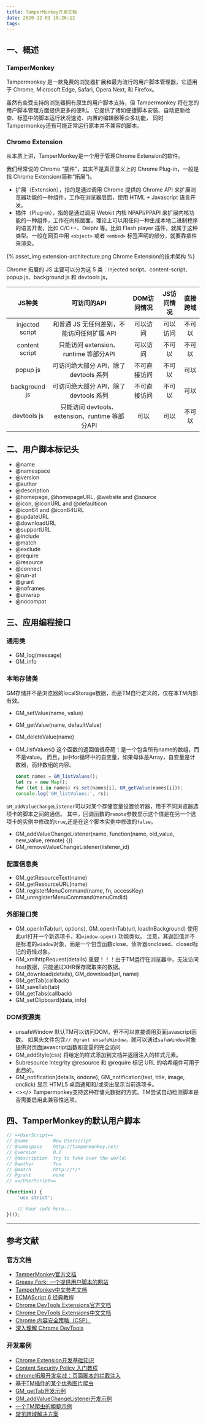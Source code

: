 ```yaml
---
title: TamperMonkey开发文档
date: 2020-12-03 18:26:12
tags:
---
```


## 一、概述

### TamperMonkey

Tampermonkey 是一款免费的浏览器扩展和最为流行的用户脚本管理器，它适用于 Chrome, Microsoft Edge, Safari, Opera Next, 和 Firefox。

虽然有些受支持的浏览器拥有原生的用户脚本支持，但 Tampermonkey 将在您的用户脚本管理方面提供更多的便利。 它提供了诸如便捷脚本安装、自动更新检查、标签中的脚本运行状况速览、内置的编辑器等众多功能， 同时Tampermonkey还有可能正常运行原本并不兼容的脚本。

### Chrome Extension

从本质上讲，TamperMonkey是一个用于管理Chrome Extension的软件。

我们经常说的 Chrome “插件”，其实不是真正意义上的 Chrome Plug-in，一般是指 Chrome Extension(简称“拓展”)。

- 扩展（Extension），指的是通过调用 Chrome 提供的 Chrome API 来扩展浏览器功能的一种组件，工作在浏览器层面，使用 HTML + Javascript 语言开发。
- 插件（Plug-in），指的是通过调用 Webkit 内核 NPAPI/PPAPI 来扩展内核功能的一种组件，工作在内核层面，理论上可以用任何一种生成本地二进制程序的语言开发，比如 C/C++、Delphi 等。比如 Flash player 插件，就属于这种类型。一般在网页中用 `<object>` 或者 `<embed>` 标签声明的部分，就要靠插件来渲染。

{% asset_img extension-architecture.png Chrome Extension的技术架构 %}

Chrome 拓展的 JS 主要可以分为这 5 类：injected script、content-script、popup js、background js 和 devtools js，

|JS种类|可访问的API|DOM访问情况|JS访问情况|直接跨域|
| :---: |:---: |:---: |:---: |:---: |
|injected script|和普通 JS 无任何差别，不能访问任何扩展 API|可以访问|可以访问|不可以|
|content script|只能访问 extension、runtime 等部分API|可以访问|不可以|不可以|
|popup js|可访问绝大部分 API，除了 devtools 系列|不可直接访问|不可以|可以|
|background js|可访问绝大部分 API，除了 devtools 系列|不可直接访问|不可以|可以|
|devtools js|只能访问 devtools、extension、runtime 等部分API|可以|可以|不可以|

## 二、用户脚本标记头

- @name
- @namespace
- @version
- @author
- @description
- @homepage, @homepageURL, @website and @source
- @icon, @iconURL and @defaulticon
- @icon64 and @icon64URL
- @updateURL
- @downloadURL
- @supportURL
- @include
- @match
- @exclude
- @require
- @resource
- @connect
- @run-at
- @grant
- @noframes
- @unwrap
- @nocompat

## 三、应用编程接口

### 通用类

- GM_log(message)
- GM_info

### 本地存储类

GM存储并不是浏览器的localStorage数据，而是TM自行定义的，仅在本TM内部有效。

- GM_setValue(name, value)
- GM_getValue(name, defaultValue)
- GM_deleteValue(name)
- GM_listValues()
  这个函数的返回值很奇葩！是一个包含所有name的数组，而不是value。
  而且，js中for循环中的自变量，如果母体是Array，自变量是计数器，而非数组的内容。
  
  ```js
  const names = GM_listValues();
  let rs = new Map();
  for (let i in names) rs.set(names[i], GM_getValue(names[i]));
  console.log('GM_listValues:', rs);
  ```

`GM_addValueChangeListener`可以对某个存储变量设置侦听器，用于不同浏览器选项卡的脚本之间的通信。
其中，回调函数的`remote`参数显示这个值是在另一个选项卡的实例中修改的`true`,还是在这个脚本实例中修改的`false`。

- GM_addValueChangeListener(name, function(name, old_value, new_value, remote) {})
- GM_removeValueChangeListener(listener_id)

### 配置信息类

- GM_getResourceText(name)
- GM_getResourceURL(name)
- GM_registerMenuCommand(name, fn, accessKey)
- GM_unregisterMenuCommand(menuCmdId)

### 外部接口类

- GM_openInTab(url, options), GM_openInTab(url, loadInBackground)
  使用此url打开一个新选项卡，和`window.open()` 功能类似。
  注意，其返回值并不是标准的`window`对象，而是一个包含函数close、侦听器onclosed、closed标记的奇怪对象。
- GM_xmlhttpRequest(details)
  重要！！！由于TM运行在浏览器中，无法访问host数据，只能通过XHR保存爬取来的数据。
- GM_download(details), GM_download(url, name)
- GM_getTab(callback)
- GM_saveTab(tab)
- GM_getTabs(callback)
- GM_setClipboard(data, info)

### DOM资源类

- unsafeWindow
    默认TM可以访问DOM，但不可以直接调用页面javascript函数。
    如果头文件包含`// @grant unsafeWindow`，就可以通过`safeWindow`对象提供对页面javascript函数和变量的完全访问
- GM_addStyle(css)
  将给定的样式添加到文档并返回注入的样式元素。
- Subresource Integrity
  @resource 和 @require 标记 URL 的哈希组件可用于此目的。
- GM_notification(details, ondone), GM_notification(text, title, image, onclick)
  显示 HTML5 桌面通知和/或突出显示当前选项卡。
- <><![CDATA[your_text_here]]></>
  Tampermonkey支持这种存储元数据的方式。TM尝试自动检测脚本是否需要启用此兼容性选项。

## 四、TamperMonkey的默认用户脚本

``` js
// ==UserScript==
// @name         New Userscript
// @namespace    http://tampermonkey.net/
// @version      0.1
// @description  try to take over the world!
// @author       You
// @match        http://*/*
// @grant        none
// ==/UserScript==

(function() {
    'use strict';

    // Your code here...
})();
```

---

## 参考文献

### 官方文档

- [TamperMonkey官方文档](https://www.tampermonkey.net/documentation.php)
- [Greasy Fork: 一个提供用户脚本的网站](https://greasyfork.org/zh-CN)
- [TamperMonkey中文参考文档](https://www.cnblogs.com/grubber/p/12560522.html)
- [ECMAScript 6 经典教程](https://es6.ruanyifeng.com/)
- [Chrome DevTools Extensions官方文档](https://developer.chrome.com/extensions/devtools)
- [Chrome DevTools Extensions中文文档](https://crxdoc-zh.appspot.com/extensions/devtools)
- [Chrome 内容安全策略（CSP）](https://crxdoc-zh.appspot.com/extensions/contentSecurityPolicy)
- [深入理解 Chrome DevTools](https://zhaomenghuan.js.org/blog/chrome-devtools.html)
  
### 开发案例

- [Chrome Extension开发基础知识](https://juejin.cn/post/6844904127932137485)
- [Content Security Policy 入门教程](http://www.ruanyifeng.com/blog/2016/09/csp.html)
- [chrome拓展开发实战：页面脚本的拦截注入](https://horve.github.io/2015/10/17/chrome-extension/)
- [基于TM插件的某个优秀图片爬虫](https://github.com/FoXZilla/Pxer/blob/master/README.zh.md)
- [GM_getTab开发示例](https://www.thinbug.com/q/52415273)
- [GM_addValueChangeListener开发示例](https://blog.csdn.net/weixin_42067967/article/details/105863853)
- [一个TM爬虫的粗糙示例](https://zhuanlan.zhihu.com/p/67221319)
- [常见跨域解决方案](https://juejin.cn/post/6844903575143841805)
